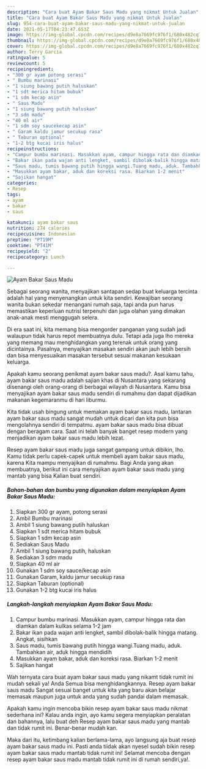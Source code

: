 ```yaml
---
description: "Cara buat Ayam Bakar Saus Madu yang nikmat Untuk Jualan"
title: "Cara buat Ayam Bakar Saus Madu yang nikmat Untuk Jualan"
slug: 954-cara-buat-ayam-bakar-saus-madu-yang-nikmat-untuk-jualan
date: 2021-05-17T04:23:47.653Z
image: https://img-global.cpcdn.com/recipes/d9e8a7669fc976f1/680x482cq70/ayam-bakar-saus-madu-foto-resep-utama.jpg
thumbnail: https://img-global.cpcdn.com/recipes/d9e8a7669fc976f1/680x482cq70/ayam-bakar-saus-madu-foto-resep-utama.jpg
cover: https://img-global.cpcdn.com/recipes/d9e8a7669fc976f1/680x482cq70/ayam-bakar-saus-madu-foto-resep-utama.jpg
author: Terry Garcia
ratingvalue: 5
reviewcount: 5
recipeingredient:
- "300 gr ayam potong serasi"
- " Bumbu marinasi"
- "1 siung bawang putih haluskan"
- "1 sdt merica hitam bubuk"
- "1 sdm kecap asin"
- " Saus Madu"
- "1 siung bawang putih haluskan"
- "3 sdm madu"
- "40 ml air"
- "1 sdm soy saucekecap asin"
- " Garam kaldu jamur secukup rasa"
- " Taburan optional"
- "1-2 btg kucai iris halus"
recipeinstructions:
- "Campur bumbu marinasi. Masukkan ayam, campur hingga rata dan diamkan dalam kulkas selama 1-2 jam"
- "Bakar ikan pada wajan anti lengket, sambil dibolak-balik hingga matang. Angkat, sisihkan"
- "Saus madu, tumis bawang putih hingga wangi.Tuang madu, aduk. Tambahkan air, aduk hingga mendidih"
- "Masukkan ayam bakar, aduk dan koreksi rasa. Biarkan 1-2 menit"
- "Sajikan hangat"
categories:
- Resep
tags:
- ayam
- bakar
- saus

katakunci: ayam bakar saus 
nutrition: 274 calories
recipecuisine: Indonesian
preptime: "PT19M"
cooktime: "PT41M"
recipeyield: "2"
recipecategory: Lunch

---
```



![Ayam Bakar Saus Madu](https://img-global.cpcdn.com/recipes/d9e8a7669fc976f1/680x482cq70/ayam-bakar-saus-madu-foto-resep-utama.jpg)

Sebagai seorang wanita, menyajikan santapan sedap buat keluarga tercinta adalah hal yang menyenangkan untuk kita sendiri. Kewajiban seorang  wanita bukan sekedar menangani rumah saja, tapi anda pun harus memastikan keperluan nutrisi terpenuhi dan juga olahan yang dimakan anak-anak mesti menggugah selera.

Di era  saat ini, kita memang bisa mengorder panganan yang sudah jadi walaupun tidak harus repot membuatnya dulu. Tetapi ada juga lho mereka yang memang mau menghidangkan yang terenak untuk orang yang dicintainya. Pasalnya, menyajikan masakan sendiri akan jauh lebih bersih dan bisa menyesuaikan masakan tersebut sesuai makanan kesukaan keluarga. 



Apakah kamu seorang penikmat ayam bakar saus madu?. Asal kamu tahu, ayam bakar saus madu adalah sajian khas di Nusantara yang sekarang disenangi oleh orang-orang di berbagai wilayah di Nusantara. Kamu bisa menyajikan ayam bakar saus madu sendiri di rumahmu dan dapat dijadikan makanan kegemaranmu di hari liburmu.

Kita tidak usah bingung untuk memakan ayam bakar saus madu, lantaran ayam bakar saus madu sangat mudah untuk dicari dan kita pun bisa mengolahnya sendiri di tempatmu. ayam bakar saus madu bisa dibuat dengan beragam cara. Saat ini telah banyak banget resep modern yang menjadikan ayam bakar saus madu lebih lezat.

Resep ayam bakar saus madu juga sangat gampang untuk dibikin, lho. Kamu tidak perlu capek-capek untuk membeli ayam bakar saus madu, karena Kita mampu menyajikan di rumahmu. Bagi Anda yang akan membuatnya, berikut ini cara menyajikan ayam bakar saus madu yang mantab yang bisa Kalian buat sendiri.

<!--inarticleads1-->

##### Bahan-bahan dan bumbu yang digunakan dalam menyiapkan Ayam Bakar Saus Madu:

1. Siapkan 300 gr ayam, potong serasi
1. Ambil  Bumbu marinasi
1. Ambil 1 siung bawang putih haluskan
1. Siapkan 1 sdt merica hitam bubuk
1. Siapkan 1 sdm kecap asin
1. Sediakan  Saus Madu
1. Ambil 1 siung bawang putih, haluskan
1. Sediakan 3 sdm madu
1. Siapkan 40 ml air
1. Gunakan 1 sdm soy sauce/kecap asin
1. Gunakan  Garam, kaldu jamur secukup rasa
1. Siapkan  Taburan (optional)
1. Gunakan 1-2 btg kucai iris halus




<!--inarticleads2-->

##### Langkah-langkah menyiapkan Ayam Bakar Saus Madu:

1. Campur bumbu marinasi. Masukkan ayam, campur hingga rata dan diamkan dalam kulkas selama 1-2 jam
1. Bakar ikan pada wajan anti lengket, sambil dibolak-balik hingga matang. Angkat, sisihkan
1. Saus madu, tumis bawang putih hingga wangi.Tuang madu, aduk. Tambahkan air, aduk hingga mendidih
1. Masukkan ayam bakar, aduk dan koreksi rasa. Biarkan 1-2 menit
1. Sajikan hangat




Wah ternyata cara buat ayam bakar saus madu yang nikamt tidak rumit ini mudah sekali ya! Anda Semua bisa menghidangkannya. Resep ayam bakar saus madu Sangat sesuai banget untuk kita yang baru akan belajar memasak maupun juga untuk anda yang sudah pandai dalam memasak.

Apakah kamu ingin mencoba bikin resep ayam bakar saus madu nikmat sederhana ini? Kalau anda ingin, ayo kamu segera menyiapkan peralatan dan bahannya, lalu buat deh Resep ayam bakar saus madu yang mantab dan tidak rumit ini. Benar-benar mudah kan. 

Maka dari itu, ketimbang kalian berlama-lama, ayo langsung aja buat resep ayam bakar saus madu ini. Pasti anda tiidak akan nyesel sudah bikin resep ayam bakar saus madu mantab tidak rumit ini! Selamat mencoba dengan resep ayam bakar saus madu mantab tidak rumit ini di rumah sendiri,ya!.

